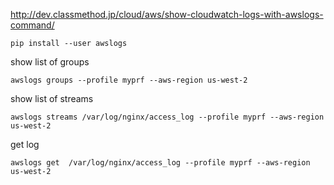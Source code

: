 
http://dev.classmethod.jp/cloud/aws/show-cloudwatch-logs-with-awslogs-command/

```
pip install --user awslogs
```


show list of groups
```
awslogs groups --profile myprf --aws-region us-west-2
```

show list of streams
```
awslogs streams /var/log/nginx/access_log --profile myprf --aws-region us-west-2
``` 

get log
```
awslogs get  /var/log/nginx/access_log --profile myprf --aws-region us-west-2
``` 
